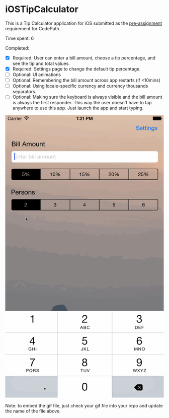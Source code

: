 # iOSTipCalculator

This is a Tip Calculator application for iOS submitted as the [pre-assignment](https://gist.github.com/timothy1ee/7747214) requirement for CodePath.

Time spent: 6

Completed:

* [X] Required: User can enter a bill amount, choose a tip percentage, and see the tip and total values.
* [X] Required: Settings page to change the default tip percentage.
* [ ] Optional: UI animations
* [ ] Optional: Remembering the bill amount across app restarts (if <10mins)
* [ ] Optional: Using locale-specific currency and currency thousands separators.
* [ ] Optional: Making sure the keyboard is always visible and the bill amount is always the first responder. This way the user doesn't have to tap anywhere to use this app. Just launch the app and start typing.

![Video Walkthrough](Tipd.gif)

Note: to embed the gif file, just check your gif file into your repo and update the name of the file above.
